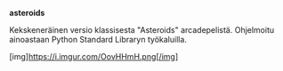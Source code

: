 <b>asteroids</b>

Kekskeneräinen versio klassisesta "Asteroids" arcadepelistä. Ohjelmoitu ainoastaan Python Standard Libraryn työkaluilla.

[img]https://i.imgur.com/OovHHmH.png[/img]
